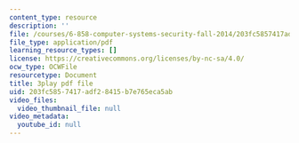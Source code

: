 ```yaml
---
content_type: resource
description: ''
file: /courses/6-858-computer-systems-security-fall-2014/203fc5857417adf28415b7e765eca5ab_OgGTJIgNewE.pdf
file_type: application/pdf
learning_resource_types: []
license: https://creativecommons.org/licenses/by-nc-sa/4.0/
ocw_type: OCWFile
resourcetype: Document
title: 3play pdf file
uid: 203fc585-7417-adf2-8415-b7e765eca5ab
video_files:
  video_thumbnail_file: null
video_metadata:
  youtube_id: null
---
```

